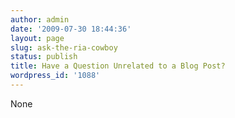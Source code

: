 ```yaml
---
author: admin
date: '2009-07-30 18:44:36'
layout: page
slug: ask-the-ria-cowboy
status: publish
title: Have a Question Unrelated to a Blog Post?
wordpress_id: '1088'
---
```


None

